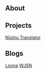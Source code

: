 ## About

## Projects
[Nüshu Translator](./nushu.html)

## Blogs
[Loona](./loona.html)
[WJSN](./wjsn.html)
